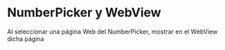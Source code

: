 # NumberPicker y WebView

Al seleccionar una página Web del NumberPicker, mostrar en el WebView dicha página
